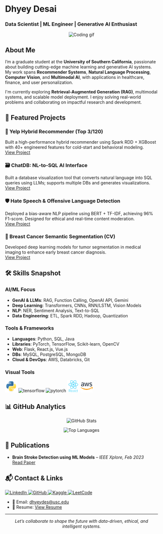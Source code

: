 # Dhyey Desai
### Data Scientist | ML Engineer | Generative AI Enthusiast

<div align="center">
  <img src="https://media.giphy.com/media/SWoSkN6DxTszqIKEqv/giphy.gif" alt="Coding gif" width="400px">
</div>

## About Me

I’m a graduate student at the **University of Southern California**, passionate about building cutting-edge machine learning and generative AI systems. My work spans **Recommender Systems**, **Natural Language Processing**, **Computer Vision**, and **Multimodal AI**, with applications in healthcare, finance, and user personalization.

I'm currently exploring **Retrieval-Augmented Generation (RAG)**, multimodal systems, and scalable model deployment. I enjoy solving real-world problems and collaborating on impactful research and development.

## 🚀 Featured Projects

### 🧠 Yelp Hybrid Recommender (Top 3/120)
Built a high-performance hybrid recommender using Spark RDD + XGBoost with 40+ engineered features for cold-start and behavioral modeling.  
[View Project](https://github.com/DHYEY166/yelp-hybrid-recommender)

### 🗃️ ChatDB: NL-to-SQL AI Interface
Built a database visualization tool that converts natural language into SQL queries using LLMs; supports multiple DBs and generates visualizations.  
[View Project](https://github.com/DHYEY166/ChatDB)

### 🛡️ Hate Speech & Offensive Language Detection
Deployed a bias-aware NLP pipeline using BERT + TF-IDF, achieving 96% F1-score. Designed for ethical and real-time content moderation.  
[View Project](https://github.com/DHYEY166/Hate-Speech-and-Offensive-Language-Detection)

### 🧬 Breast Cancer Semantic Segmentation (CV)
Developed deep learning models for tumor segmentation in medical imaging to enhance early breast cancer diagnosis.  
[View Project](https://github.com/DHYEY166/BREAST_CANCER_SEMANTIC_SEGMENTATION)

## 🛠️ Skills Snapshot

### AI/ML Focus
- **GenAI & LLMs**: RAG, Function Calling, OpenAI API, Gemini
- **Deep Learning**: Transformers, CNNs, RNN/LSTM, Vision Models
- **NLP**: NER, Sentiment Analysis, Text-to-SQL
- **Data Engineering**: ETL, Spark RDD, Hadoop, Quantization

### Tools & Frameworks
- **Languages**: Python, SQL, Java
- **Libraries**: PyTorch, TensorFlow, Scikit-learn, OpenCV
- **Web**: Flask, React.js, Vue.js
- **DBs**: MySQL, PostgreSQL, MongoDB
- **Cloud & DevOps**: AWS, Databricks, Git

### Visual Tools
<p>
  <img src="https://raw.githubusercontent.com/devicons/devicon/master/icons/python/python-original.svg" alt="python" width="40"/>
  <img src="https://www.vectorlogo.zone/logos/tensorflow/tensorflow-icon.svg" alt="tensorflow" width="40"/>
  <img src="https://www.vectorlogo.zone/logos/pytorch/pytorch-icon.svg" alt="pytorch" width="40"/>
  <img src="https://raw.githubusercontent.com/devicons/devicon/master/icons/react/react-original-wordmark.svg" alt="react" width="40"/>
  <img src="https://raw.githubusercontent.com/devicons/devicon/master/icons/amazonwebservices/amazonwebservices-original-wordmark.svg" alt="aws" width="40"/>
</p>

## 📊 GitHub Analytics
<p align="center">
  <img src="https://github-readme-stats.vercel.app/api?username=dhyey166&show_icons=true&theme=radical" alt="GitHub Stats" />
</p>
<p align="center">
  <img src="https://github-readme-stats.vercel.app/api/top-langs/?username=dhyey166&layout=compact" alt="Top Languages" />
</p>

## 📎 Publications
- **Brain Stroke Detection using ML Models** – *IEEE Xplore, Feb 2023*  
  [Read Paper](https://ieeexplore.ieee.org/document/10092374)

## 📬 Contact & Links

<p align="left">
  <a href="https://www.linkedin.com/in/dhyey-desai-80659a216/">
    <img src="https://img.shields.io/badge/LinkedIn-0077B5?style=for-the-badge&logo=linkedin&logoColor=white" alt="LinkedIn"/>
  </a>
  <a href="https://github.com/DHYEY166">
    <img src="https://img.shields.io/badge/GitHub-100000?style=for-the-badge&logo=github&logoColor=white" alt="GitHub"/>
  </a>
  <a href="https://www.kaggle.com/dhyey166">
    <img src="https://img.shields.io/badge/Kaggle-20BEFF?style=for-the-badge&logo=kaggle&logoColor=white" alt="Kaggle"/>
  </a>
  <a href="https://leetcode.com/u/dhyey166">
    <img src="https://img.shields.io/badge/LeetCode-FFA116?style=for-the-badge&logo=leetcode&logoColor=black" alt="LeetCode"/>
  </a>
</p>

- 📧 Email: [dhyeydes@usc.edu](mailto:dhyeydes@usc.edu)
- 📄 Resume: [View Resume](https://drive.google.com/drive/folders/1HWRSyTlnmr6K0YvGM_2ryYaFB3tAvkN0?usp=share_link)
---

<div align="center">
  <i>Let’s collaborate to shape the future with data-driven, ethical, and intelligent systems.</i>
</div>
